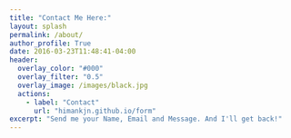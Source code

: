 ```yaml
---
title: "Contact Me Here:"
layout: splash
permalink: /about/
author_profile: True
date: 2016-03-23T11:48:41-04:00
header:
  overlay_color: "#000"
  overlay_filter: "0.5"
  overlay_image: /images/black.jpg
  actions:
    - label: "Contact"
      url: "himankjn.github.io/form"
excerpt: "Send me your Name, Email and Message. And I'll get back!"      
---
```

